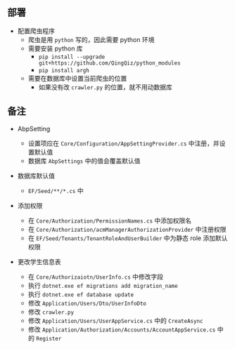部署
--

- 配置爬虫程序
    - 爬虫是用 `python` 写的，因此需要 python 环境
    - 需要安装 python 库
        - `pip install --upgrade git+https://github.com/QingQiz/python_modules`
        - `pip install argh`
    - 需要在数据库中设置当前爬虫的位置
        - 如果没有改 `crawler.py` 的位置，就不用动数据库
        
备注
--

- AbpSetting
    - 设置项应在 `Core/Configuration/AppSettingProvider.cs` 中注册，并设置默认值
    - 数据库 `AbpSettings` 中的值会覆盖默认值
- 数据库默认值
    - `EF/Seed/**/*.cs` 中
    
- 添加权限
    - 在 `Core/Authorization/PermissionNames.cs` 中添加权限名
    - 在 `Core/Authorization/acmManagerAuthorizationProvider` 中注册权限
    - 在 `EF/Seed/Tenants/TenantRoleAndUserBuilder` 中为静态 role 添加默认权限
    
- 更改学生信息表
    - 在 `Core/Authorizaiotn/UserInfo.cs` 中修改字段
    - 执行 `dotnet.exe ef migrations add migration_name`
    - 执行 `dotnet.exe ef database update`
    - 修改 `Application/Users/Dto/UserInfoDto`
    - 修改 `crawler.py`
    - 修改 `Application/Users/UserAppService.cs` 中的 `CreateAsync`
    - 修改 `Application/Authorization/Accounts/AccountAppService.cs` 中的 `Register`